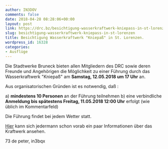 ```yaml
---
author: IN3DOV
comments: false
date: 2018-04-28 08:28:06+00:00
layout: post
link: https://drc.bz/besichtigung-wasserkraftwerk-kniepass-in-st-lorenzen/
slug: besichtigung-wasserkraftwerk-kniepass-in-st-lorenzen
title: Besichtigung Wasserkraftwerk "Kniepaß" in St. Lorenzen.
wordpress_id: 16328
categories:
- Ausflüge
---
```


Die Stadtwerke Bruneck bieten allen Mitgliedern des DRC sowie deren Freunde und Angehörigen die Möglichkeit zu einer Führung durch das Wasserkraftwerk "Kniepaß" am **Samstag, 12.05.2018 um 17 Uhr** an.

Aus organisatorischen Gründen ist es notwendig, daß :

a) **mindestens 10 Personen** an der Führung teilnehmen
b) eine verbindliche **Anmeldung bis spätestens Freitag, 11.05.2018 12:00 Uhr** erfolgt (wie üblich im Kommentarfeld)

Die Führung findet bei jedem Wetter statt.

[Hier](https://www.stadtwerke.it/de/stromversorgung/kraftwerk-kniepass.html) kann sich jedermann schon vorab ein paar Informationen über das Kraftwerk ansehen.

73 de peter, in3bqx
